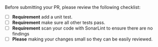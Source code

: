 Before submitting your PR, please review the following checklist:

- [ ] **Requirement** add a unit test.
- [ ] **Requirement** make sure all other tests pass.
- [ ] **Requirement** scan your code with SonarLint to ensure there are no findings
- [ ] **Please** making your changes small so they can be easily reviewed.
